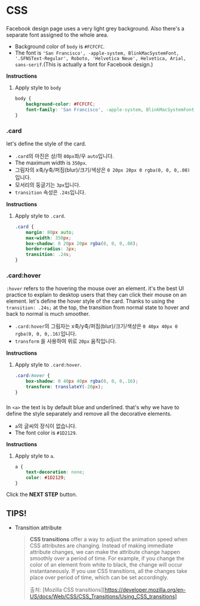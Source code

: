 # CSS
### <body>
Facebook design page uses a very light grey background. Also there's a separate font assigned to the whole area. 
* Background color of `body` is `#FCFCFC`.
* The font is `'San Francisco', -apple-system, BlinkMacSystemFont, '.SFNSText-Regular', Roboto, 'Helvetica Neue', Helvetica, Arial, sans-serif`.(This is actually a font for Facebook design.)


**Instructions**
1. Apply style to `body`
    ```css
    body {
    	background-color: #FCFCFC;
    	font-family: 'San Francisco', -apple-system, BlinkMacSystemFont, '.SFNSText-Regular', Roboto, 'Helvetica Neue', Helvetica, Arial, sans-serif;
    }
    ```



### .card
let's define the style of the card. 

* `.card`의 마진은 상/하 `80px`좌/우 `auto`입니다.
* The maximum width is `350px`.
* 그림자의 x축/y축/퍼짐(blur)/크기/색상은 `0 20px 20px 0 rgba(0, 0, 0,.08)`입니다. 
* 모서리의 둥글기는 `3px`입니다.
* `transition` 속성은 `.24s`입니다.


**Instructions**
1. Apply style to `.card`.
    ```css
    .card {
    	margin: 80px auto;
    	max-width: 350px;
    	box-shadow: 0 20px 20px rgba(0, 0, 0,.08);
        border-radius: 3px;
    	transition: .24s;
    }
    ```



### .card:hover
`:hover` refers to the hovering the mouse over an element. it's the best UI practice to explain to desktop users that they can click their mouse on an element. let's define the hover style of the card. Thanks to using the `transition: .24s;` at the top, the transition from normal state to hover and back to normal is much smoother. 

* `.card:hover`의 그림자는 x축/y축/퍼짐(blur)/크기/색상은 `0 40px 40px 0 rgba(0, 0, 0,.16)`입니다.
* `transform` 을 사용하여 위로 `20px` 움직입니다.


**Instructions**
1. Apply style to `.card:hover`.
    ```css
    .card:hover {
    	box-shadow: 0 40px 40px rgba(0, 0, 0,.16);
    	transform: translateY(-20px);
    }
    ```



### <a>
In `<a>` the text is by default blue and underlined. that's why we have to define the style separately and remove all the decorative elements. 

* `a`의 글씨의 장식이 없습니다.
* The font color is `#1D2129`.

**Instructions**
1. Apply style to `a`.
    ```css
    a {
    	text-decoration: none;
    	color: #1D2129;
    }
    ```





Click the **NEXT STEP** button.





## TIPS!

- Transition attribute 

  > **CSS transitions** offer a way to adjust the animation speed when CSS attributes are changing. Instead of making immediate attribute changes, we can make the attribute change happen smoothly over a period of time. For example, if you change the color of an element from white to black, the change will occur instantaneously. If you use CSS transitions, all the changes take place over period of time, which can be set accordingly. 
  >
  > 출처: [Mozilla CSS transitions][https://developer.mozilla.org/en-US/docs/Web/CSS/CSS_Transitions/Using_CSS_transitions]

